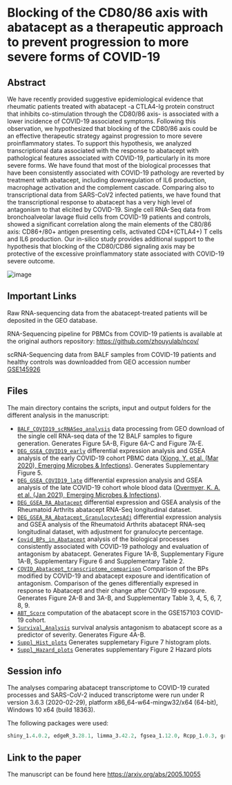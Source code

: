 

# Blocking of the CD80/86 axis with abatacept as a therapeutic approach to prevent progression to more severe forms of COVID-19

## Abstract

We have recently provided suggestive epidemiological evidence that rheumatic patients treated with abatacept -a CTLA4-Ig protein construct that inhibits co-stimulation through the CD80/86 axis- is associated with a lower incidence of COVID-19 associated symptoms. Following this observation, we hypothesized that blocking of the CD80/86 axis could be an effective therapeutic strategy against progression to more severe proinflammatory states. To support this hypothesis, we analyzed transcriptional data associated with the response to abatacept with pathological features associated with COVID-19, particularly in its more severe forms. We have found that most of the biological processes that have been consistently associated with COVID-19 pathology are reverted by treatment with abatacept, including downregulation of IL6 production, macrophage activation and the complement cascade. Comparing also to transcriptional data from SARS-CoV2 infected patients, we have found that the transcriptional response to abatacept has a very high level of antagonism to that elicited by COVID-19. Single cell RNA-Seq data from bronchoalveolar lavage fluid cells from COVID-19 patients and controls, showed a significant correlation along the main elements of the C80/86 axis: CD86+/80+ antigen presenting cells, activated CD4+(CTLA4+) T cells and IL6 production. Our in-silico study provides additional support to the hypothesis that blocking of the CD80/CD86 signaling axis may be protective of the excessive proinflammatory state associated with COVID-19 severe outcome.

![image](https://user-images.githubusercontent.com/65405833/115756013-44d67e00-a39e-11eb-9427-8b0b3ddb2ec6.png)

## Important Links

Raw RNA-sequencing data from the abatacept-treated patients will be deposited in the GEO database.

RNA-Sequencing pipeline for PBMCs from COVID-19 patients is available at the original authors repository: https://github.com/zhouyulab/ncov/ 

scRNA-Sequencing data from BALF samples from COVID-19 patients and healthy controls was downloadded from GEO accession number [GSE145926](https://www.ncbi.nlm.nih.gov/geo/query/acc.cgi?acc=GSE145926)


## Files

The main directory contains the scripts, input and output folders for the different analysis in the manuscript: 

* [`BALF_COVID19_scRNASeq_analysis`](BALF_COVID19_scRNASeq_analysis.R) data processing from GEO download of the single cell RNA-seq data of the 12 BALF samples to figure generation. Generates Figure 5A-B, Figure 6A-C and Figure 7A-E.
* [`DEG_GSEA_COVID19_early`](DEG_GSEA_COVID19_early.R) differential expression analysis and GSEA analysis of the early COVID-19 cohort PBMC data ([Xiong, Y. et al. (Mar 2020), Emerging Microbes & Infections](https://doi.org/10.1080/22221751.2020.1747363)). Generates Supplementary Figure 5.
* [`DEG_GSEA_COVID19_late`](DEG_GSEA_COVID19_late.R) differential expression analysis and GSEA analysis of the late COVID-19 cohort whole blood data ([Overmyer, K. A. et al. (Jan 2021), Emerging Microbes & Infections](https://doi.org/10.1016/j.cels.2020.10.003)).
* [`DEG_GSEA_RA_Abatacept`](DEG_GSEA_RA_Abatacept.R) differential expression and GSEA analysis of the Rheumatoid Arthrits abatacept RNA-Seq longitudinal dataset.
* [`DEG_GSEA_RA_Abatacept_GranulocytesAdj`](DEG_GSEA_RA_Abatacept_GranulocytesAdj.R) differential expression analysis and GSEA analysis of the Rheumatoid Arthrits abatacept RNA-seq longitudinal dataset, with adjustment for granulocyte percentage.
* [`Covid_BPs_in_Abatacept`](Covid_BPs_in_Abatacept.R) analysis of the biological processes consistently associated with COVID-19 pathology and evaluation of antagonism by abatacept.  Generates Figure 1A-B, Supplementary Figure 1A-B, Supplementary Figure 6 and Supplementary Table 2.
* [`COVID_Abatacept_transcriptome_comparison`](COVID_Abatacept_transcriptome_comparison.R) Comparison of the BPs modified by COVID-19 and abatacept exposure and identification of antagonism. Comparison of the genes differentially expresed in response to Abatacept and their change after COVID-19 exposure. Generates Figure 2A-B and 3A-B, and Supplementary Table 3, 4, 5, 6, 7, 8, 9.
* [`ABT_Score`](ABT_Score.R) computation of the abatacept score in the GSE157103 COVID-19 cohort. 
* [`Survival_Analysis`](Survival_Analysis.R) survival analysis antagonism to abatacept score as a predictor of severity. Generates Figure 4A-B.
* [`Suppl_Hist_plots`](Suppl_Hist_plots.R) Generates supplemetary Figure 7 histogram plots.
* [`Suppl_Hazard_plots`](Suppl_Hazard_plots.R) Generates supplementary Figure 2 Hazard plots

## Session info
The analyses comparing abatacept transcriptome to COVID-19 curated processes and SARS-CoV-2 induced transcriptome were run under R version 3.6.3 (2020-02-29), platform x86_64-w64-mingw32/x64 (64-bit), Windows 10 x64 (build 18363).

The following packages were used:

```r
shiny_1.4.0.2, edgeR_3.28.1, limma_3.42.2, fgsea_1.12.0, Rcpp_1.0.3, gridExtra_2.3, ggplot2_3.3.0, prabclus_2.3-2, mclust_5.4.6, MASS_7.3-51.6, eulerr_6.1.0, corrplot_0.84, metap_1.3, GO.db_3.10.0, org.Hs.eg.db_3.10.0, AnnotationDbi_1.48.0, IRanges_2.20.2, S4Vectors_0.24.4, Biobase_2.46.0, BiocGenerics_0.32.0, DeconCell_0.1.0, Seurat_3.1.5, sctransform_0.2.1, hdf5r_1.3.2
``` 

## Link to the paper

The manuscript can be found here https://arxiv.org/abs/2005.10055

